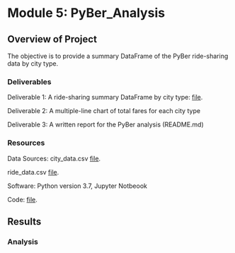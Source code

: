 # Module 5: PyBer_Analysis
## Overview of Project
The objective is to provide a summary DataFrame of the PyBer ride-sharing data by city type.

### Deliverables
Deliverable 1: A ride-sharing summary DataFrame by city type: [file](analysis/Stats_per_City_Type_Chart.PNG).

Deliverable 2: A multiple-line chart of total fares for each city type

Deliverable 3: A written report for the PyBer analysis (README.md)

### Resources

Data Sources: 
city_data.csv
[file](Resources/city_data.csv).

ride_data.csv
[file](Resources/ride_data.csv).

Software: Python version 3.7, Jupyter Notbeook

Code: [file](PyBer_Challenge.ipynb).

## Results
### Analysis

